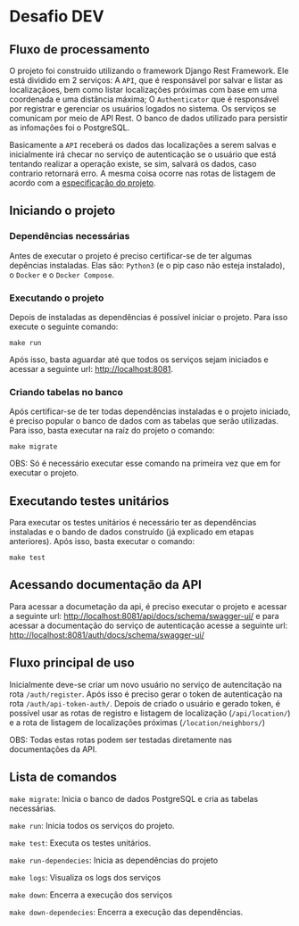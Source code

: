 # Desafio DEV

## Fluxo de processamento

O projeto foi construído utilizando o framework Django Rest Framework. Ele está dividido em 2 serviços: A ```API```, que é responsável por salvar e listar as localizaçãoes, bem como listar localizações próximas com base em uma coordenada e uma distância máxima; O ```Authenticator``` que é responsável por registrar e gerenciar os usuários logados no sistema. Os serviços se comunicam por meio de API Rest. O banco de dados utilizado para persistir as infomações foi o PostgreSQL.

Basicamente a ```API``` receberá os dados das localizações a serem salvas e inicialmente irá checar no serviço de autenticação se o usuário que está tentando realizar a operação existe, se sim, salvará os dados, caso contrario retornará erro. A mesma coisa ocorre nas rotas de listagem de acordo com a [especificação do projeto](./README_BASE.md).

## Iniciando o projeto

### Dependências necessárias
Antes de executar o projeto é preciso certificar-se de ter algumas depências instaladas. Elas são: ```Python3``` (e o pip caso não esteja instalado), o ```Docker``` e o ```Docker Compose```.

### Executando o projeto
Depois de instaladas as dependências é possível iniciar o projeto. Para isso execute o seguinte comando:

```shell
make run
```

Após isso, basta aguardar até que todos os serviços sejam iniciados e acessar a seguinte url: [http://localhost:8081](http://localhost:8081).

### Criando tabelas no banco
Após certificar-se de ter todas dependências instaladas e o projeto iniciado, é preciso popular o banco de dados com as tabelas que serão utilizadas. Para isso, basta executar na raíz do projeto o comando:

```shell
make migrate
```

OBS: Só é necessário executar esse comando na primeira vez que em for executar o projeto.


## Executando testes unitários
Para executar os testes unitários é necessário ter as dependências instaladas e o bando de dados construído (já explicado em etapas anteriores). Após isso, basta executar o comando:

```shell
make test
```

## Acessando documentação da API
Para acessar a documetação da api, é preciso executar o projeto e acessar a seguinte url: [http://localhost:8081/api/docs/schema/swagger-ui/](http://localhost:8081/api/docs/schema/swagger-ui/) e para acessar a documentação do serviço de autenticação acesse a seguinte url:  [http://localhost:8081/auth/docs/schema/swagger-ui/](http://localhost:8081/auth/docs/schema/swagger-ui/)

## Fluxo principal de uso

Inicialmente deve-se criar um novo usuário no serviço de autencitação na rota `/auth/register`. Após isso é preciso gerar o token de autenticação na rota `/auth/api-token-auth/`.
Depois de criado o usuário e gerado token, é possível usar as rotas de registro e listagem de localização (`/api/location/`) e a rota de listagem de localizações próximas (`/location/neighbors/`)

OBS: Todas estas rotas podem ser testadas diretamente nas documentações da API.

## Lista de comandos

```make migrate```: Inicia o banco de dados PostgreSQL e cria as tabelas necessárias.

```make run```: Inicia todos os serviços do projeto.

```make test```: Executa os testes unitários.

```make run-dependecies```: Inicia as dependências do projeto

```make logs```: Visualiza os logs dos serviços

```make down```: Encerra a execução dos serviços

```make down-dependecies```: Encerra a execução das dependências.
